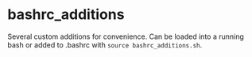 # bashrc_additions

Several custom additions for convenience. Can be loaded into a running bash or added to .bashrc 
with `source bashrc_additions.sh`.


